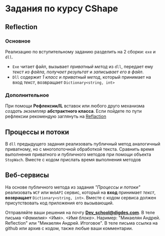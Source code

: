 # Задания по курсу CShape

## Reflection

### Основное

Реализацию по вступительному заданию разделить на 2 сборки: `exe` и `dll`.

- `Exe` читает файл, вызывает *приватный метод* из `dll`, передает ему *текст из файла*, *получает результат* и *записывает его в файл*.
- `Dll` содержит *1 класс* и *приватный метод*, который принимает на вход *текст*, возвращает `Dictionary<string, int>`

### Дополнительное

При помощи **Рефлексии/IL** вставок или любого друго механизма *создать экземпляр* **абстрактного класса**. Если пойдете по пути рефлексии рекомендую заглянуть на [Reflaction](https://referencesource.microsoft.com/)

## Процессы и потоки

В `dll` предыдущего задания реализовать публичный метод аналогичный приватному, но с многопоточной обработкой текста. Сравнить время выполнения приватного и публичного методов при помощи объекта `StopWach`. Вместе с кодом прислать время выполнения методов

## Веб-сервисы

На основе публичного метода из задания *"Процессы и потоки"* реализовать `WCF` или `WebAPI` сервис, который на **вход** принимает *текст*, **возвращает** `Dictionary<string, int>`. Вместе с кодом сервиса должен присутствовать код приложения его вызывающий.

Отправляйте ваши решения на почту **Dev_school@digdes.com**. В теле письма *<Фамилия> <Имя>. <Имя блока>*. Наример: "Микаелян Андрей. Reflection" или "Микаелян Андрей. Итоговое". В теле письма ссылка на github или архив с кодом, также любые ваши комментарии.
